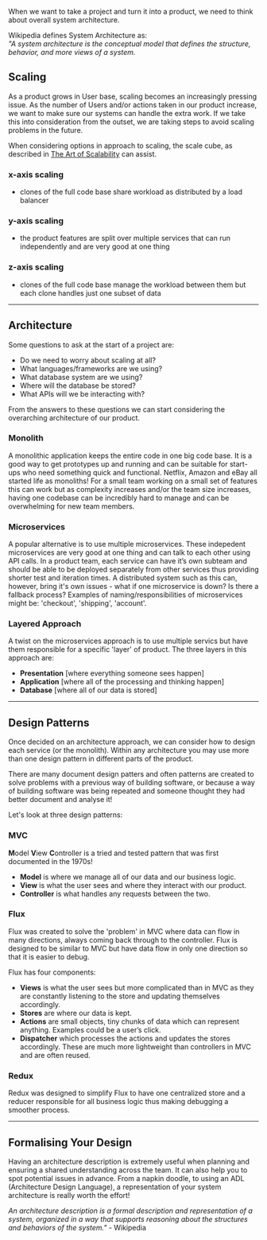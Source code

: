 When we want to take a project and turn it into a product, we need to think about overall system architecture.

Wikipedia defines System Architecture as: \
_"A system architecture is the conceptual model that defines the structure, behavior, and more views of a system._
 
## Scaling
As a product grows in User base, scaling becomes an increasingly pressing issue. As the number of Users and/or actions taken in our product increase, we want to make sure our systems can handle the extra work. If we take this into consideration from the outset, we are taking steps to avoid scaling problems in the future.

When considering options in approach to scaling, the scale cube, as described in [The Art of Scalability](http://theartofscalability.com/) can assist.

### x-axis scaling
- clones of the full code base share workload as distributed by a load balancer
  
### y-axis scaling
- the product features are split over multiple services that can run independently and are very good at one thing

### z-axis scaling
- clones of the full code base manage the workload between them but each clone handles just one subset of data
  
***

## Architecture
Some questions to ask at the start of a project are:
- Do we need to worry about scaling at all?
- What languages/frameworks are we using?
- What database system are we using?
- Where will the database be stored?
- What APIs will we be interacting with?

From the answers to these questions we can start considering the overarching architecture of our product.

### Monolith
A monolithic application keeps the entire code in one big code base. It is a good way to get prototypes up and running and can be suitable for start-ups who need something quick and functional. Netflix, Amazon and eBay all started life as monoliths! For a small team working on a small set of features this can work but as complexity increases and/or the team size increases, having one codebase can be incredibly hard to manage and can be overwhelming for new team members.

### Microservices
A popular alternative is to use multiple microservices. These indepedent microservices are very good at one thing and can talk to each other using API calls. In a product team, each service can have it’s own subteam and should be able to be deployed separately from other services thus providing shorter test and iteration times. A distributed system such as this can, however, bring it's own issues - what if one microservice is down? Is there a fallback process? Examples of naming/responsibilities of microservices might be: 'checkout', 'shipping', 'account'.

### Layered Approach
A twist on the microservices approach is to use multiple servics but have them responsible for a specific 'layer' of product. The three layers in this approach are:
- **Presentation** [where everything someone sees happen]
- **Application** [where all of the processing and thinking happen]
- **Database** [where all of our data is stored]

***
## Design Patterns
Once decided on an architecture approach, we can consider how to design each service (or the monolith). Within any architecture you may use more than one design pattern in different parts of the product.

There are many document design patters and often patterns are created to solve problems with a previous way of building software, or because a way of building software was being repeated and someone thought they had better document and analyse it!

Let's look at three design patterns:

### MVC
**M**odel **V**iew **C**ontroller is a tried and tested pattern that was first documented in the 1970s!
- **Model** is where we manage all of our data and our business logic.
- **View** is what the user sees and where they interact with our product.
- **Controller** is what handles any requests between the two.

### Flux
Flux was created to solve the 'problem' in MVC where data can flow in many directions, always coming back through to the controller. Flux is designed to be similar to MVC but have data flow in only one direction so that it is easier to debug.

Flux has four components:
- **Views** is what the user sees but more complicated than in MVC as they are constantly listening to the store and updating themselves accordingly.
- **Stores** are where our data is kept.
- **Actions** are small objects, tiny chunks of data which can represent anything. Examples could be a user’s click.
- **Dispatcher** which processes the actions and updates the stores accordingly. These are much more lightweight than controllers in MVC and are often reused.

### Redux
Redux was designed to simplify Flux to have one centralized store and a reducer responsible for all business logic thus making debugging a smoother process.

***

## Formalising Your Design
Having an architecture description is extremely useful when planning and ensuring a shared understanding across the team. It can also help you to spot potential issues in advance. From a napkin doodle, to using an ADL (Architecture Design Language), a representation of your system architecture is really worth the effort!

_An architecture description is a formal description and representation of a system, organized in a way that supports reasoning about the structures and behaviors of the system."_ - Wikipedia


 